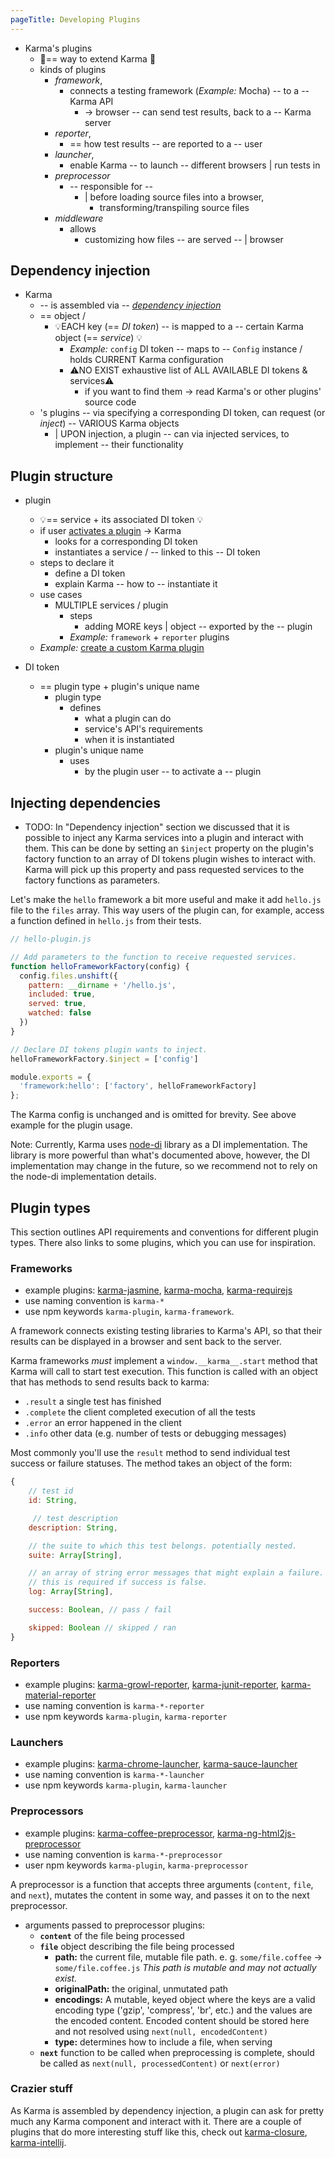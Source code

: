 ```yaml
---
pageTitle: Developing Plugins
---
```


* Karma's plugins
  * 👀== way to extend Karma 👀 
  * kinds of plugins
    * *framework*,
      * connects a testing framework (_Example:_ Mocha) -- to a -- Karma API
        * -> browser -- can send test results, back to a -- Karma server 
    * *reporter*,
      * == how test results -- are reported to a -- user
    * *launcher*,
      * enable Karma -- to launch -- different browsers | run tests in
    * *preprocessor*
      * -- responsible for -- 
        * | before loading source files into a browser,
          * transforming/transpiling source files 
    * *middleware*
      * allows
        * customizing how files -- are served -- | browser

## Dependency injection

* Karma 
  * -- is assembled via -- [*dependency injection*](https://en.wikipedia.org/wiki/Dependency_injection)
  * == object /
    * 💡EACH key (== *DI token*) -- is mapped to a -- certain Karma object (== *service*) 💡
      * _Example:_ `config` DI token -- maps to -- `Config` instance / holds CURRENT Karma configuration
      * ⚠️NO EXIST exhaustive list of ALL AVAILABLE DI tokens & services⚠️ 
        * if you want to find them -> read Karma's or other plugins' source code
  * 's plugins -- via specifying a corresponding DI token, can request (or *inject*) -- VARIOUS Karma objects
    * | UPON injection, a plugin -- can via injected services, to implement -- their functionality

## Plugin structure

* plugin
  * 💡== service + its associated DI token 💡
  * if user [activates a plugin](../config/plugins.md) -> Karma 
    * looks for a corresponding DI token
    * instantiates a service / -- linked to this -- DI token
  * steps to declare it
    * define a DI token
    * explain Karma -- how to -- instantiate it 
  * use cases
    * MULTIPLE services / plugin
      * steps
        * adding MORE keys | object -- exported by the -- plugin
      * _Example:_ `framework` + `reporter` plugins
  * _Example:_ [create a custom Karma plugin](../examples/dev-plugins)

* DI token
  * == plugin type + plugin's unique name
    * plugin type
      * defines
        * what a plugin can do
        * service's API's requirements 
        * when it is instantiated 
    * plugin's unique name
      * uses
        * by the plugin user -- to activate a -- plugin

## Injecting dependencies

* TODO:
In "Dependency injection" section we discussed that it is possible to inject any Karma services into a plugin and interact with them.
This can be done by setting an `$inject` property on the plugin's factory function to an array of DI tokens plugin wishes to interact with. 
Karma will pick up this property and pass requested services to the factory functions as parameters.

Let's make the `hello` framework a bit more useful and make it add `hello.js` file to the `files` array. 
This way users of the plugin can, for example, access a function defined in `hello.js` from their tests.

```js
// hello-plugin.js

// Add parameters to the function to receive requested services.
function helloFrameworkFactory(config) {
  config.files.unshift({
    pattern: __dirname + '/hello.js',
    included: true,
    served: true,
    watched: false
  })
}

// Declare DI tokens plugin wants to inject.
helloFrameworkFactory.$inject = ['config']

module.exports = {
  'framework:hello': ['factory', helloFrameworkFactory]
};
```

The Karma config is unchanged and is omitted for brevity. 
See above example for the plugin usage.

Note: Currently, Karma uses [node-di] library as a DI implementation.
The library is more powerful than what's documented above, however, the DI implementation may change in the future, so we recommend not to rely on the node-di implementation details.

## Plugin types

This section outlines API requirements and conventions for different plugin types.
There also links to some plugins, which you can use for inspiration.

### Frameworks

- example plugins: [karma-jasmine], [karma-mocha], [karma-requirejs]
- use naming convention is `karma-*`
- use npm keywords `karma-plugin`, `karma-framework`.

A framework connects existing testing libraries to Karma's API, so that their results can be displayed in a browser and sent back to the server.

Karma frameworks _must_ implement a `window.__karma__.start` method that Karma will
call to start test execution. This function is called with an object that has methods
to send results back to karma:

* `.result` a single test has finished
* `.complete` the client completed execution of all the tests
* `.error` an error happened in the client
* `.info` other data (e.g. number of tests or debugging messages)

Most commonly you'll use the `result` method to send individual test success or failure
statuses. The method takes an object of the form:

```js
{
    // test id
    id: String,

     // test description
    description: String,

    // the suite to which this test belongs. potentially nested.
    suite: Array[String],

    // an array of string error messages that might explain a failure.
    // this is required if success is false.
    log: Array[String],

    success: Boolean, // pass / fail

    skipped: Boolean // skipped / ran
}
```

### Reporters

- example plugins: [karma-growl-reporter], [karma-junit-reporter], [karma-material-reporter]
- use naming convention is `karma-*-reporter`
- use npm keywords `karma-plugin`, `karma-reporter`

### Launchers

- example plugins: [karma-chrome-launcher], [karma-sauce-launcher]
- use naming convention is `karma-*-launcher`
- use npm keywords `karma-plugin`, `karma-launcher`

### Preprocessors

- example plugins: [karma-coffee-preprocessor], [karma-ng-html2js-preprocessor]
- use naming convention is `karma-*-preprocessor`
- user npm keywords `karma-plugin`, `karma-preprocessor`

A preprocessor is a function that accepts three arguments (`content`, `file`, and `next`), mutates the content in some way, and passes it on to the next preprocessor.

- arguments passed to preprocessor plugins:
  - **`content`** of the file being processed
  - **`file`** object describing the file being processed
     - **path:** the current file, mutable file path. e. g. `some/file.coffee` -> `some/file.coffee.js` _This path is mutable and may not actually exist._
     - **originalPath:** the original, unmutated path
     - **encodings:** A mutable, keyed object where the keys are a valid encoding type ('gzip', 'compress', 'br', etc.) and the values are the encoded content. Encoded content should be stored here and not resolved using `next(null, encodedContent)`
     - **type:** determines how to include a file, when serving
  - **`next`** function to be called when preprocessing is complete, should be called as `next(null, processedContent)` or `next(error)`

### Crazier stuff

As Karma is assembled by dependency injection, a plugin can ask for pretty much any Karma component and interact with it. 
There are a couple of plugins that do more interesting stuff like this, check out [karma-closure], [karma-intellij].

[karma-jasmine]: https://github.com/karma-runner/karma-jasmine
[karma-mocha]: https://github.com/karma-runner/karma-mocha
[karma-requirejs]: https://github.com/karma-runner/karma-requirejs
[karma-growl-reporter]: https://github.com/karma-runner/karma-growl-reporter
[karma-junit-reporter]: https://github.com/karma-runner/karma-junit-reporter
[karma-chrome-launcher]: https://github.com/karma-runner/karma-chrome-launcher
[karma-sauce-launcher]: https://github.com/karma-runner/karma-sauce-launcher
[karma-coffee-preprocessor]: https://github.com/karma-runner/karma-coffee-preprocessor
[karma-ng-html2js-preprocessor]: https://github.com/karma-runner/karma-ng-html2js-preprocessor
[karma-closure]: https://github.com/karma-runner/karma-closure
[karma-intellij]: https://github.com/karma-runner/karma-intellij
[node-di]: https://github.com/vojtajina/node-di
[karma-material-reporter]: https://github.com/ameerthehacker/karma-material-reporter
[plugins]: ../config/plugins.html
